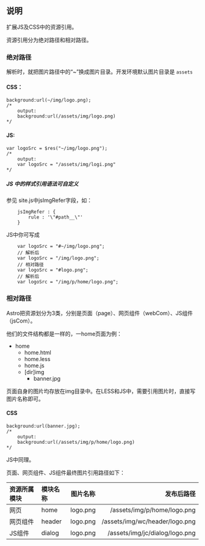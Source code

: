 ## 说明

扩展JS及CSS中的资源引用。

资源引用分为绝对路径和相对路径。


### 绝对路径

解析时，就把图片路径中的“~”换成图片目录。开发环境默认图片目录是 `assets`

#### CSS：

    background:url(~/img/logo.png);
    /*
        output: 
        background:url(/assets/img/logo.png)
    */

#### JS:
    
    var logoSrc = $res("~/img/logo.png");
    /*
        output:
        var logoSrc = "/assets/img/logi.png"
    */  
    
##### JS 中的样式引用语法可自定义

参见 site.js中jsImgRefer字段，如：

```
    jsImgRefer : {
        rule : '\"#path__\"'
    }
```

JS中你可写成

```
    var logoSrc = "#~/img/logo.png";
    // 解析后
    var logoSrc = "/img/logo.png";
    // 相对路径
    var logoSrc = "#logo.png";
    // 解析后
    var logoSrc = "/img/p/home/logo.png";    
```


### 相对路径

Astro把资源划分为3类，分别是页面（page）、网页组件（webCom）、JS组件（jsCom）。

他们的文件结构都是一样的，一home页面为例：

* home
    * home.html
    * home.less
    * home.js
    * [dir]img
        * banner.jpg

页面自身的图片均存放在img目录中。在LESS和JS中，需要引用图片时，直接写图片名称即可。
#### CSS

    background:url(banner.jpg);
    /*
        output: 
        background:url(/assets/img/p/home/logo.png)
    */
JS中同理。

页面、网页组件、JS组件最终图片引用路径如下：

| 资源所属模块    | 模块名称  |   图片名称       | 发布后路径 |
|:----------|:---------|:-----------:| ---------:|
| 网页        |  home    | logo.png       |  /assets/img/p/home/logo.png |
| 网页组件     |  header  | logo.png        |  /assets/img/wc/header/logo.png |
| JS组件      |  dialog  | logo.png       |  /assets/img/jc/dialog/logo.png |




<br/><br/><br/><br/><br/>